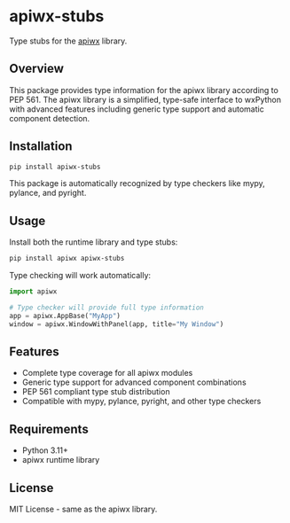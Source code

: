 # apiwx-stubs

Type stubs for the [apiwx](https://github.com/edamame-edame/apiwx) library.

## Overview

This package provides type information for the apiwx library according to PEP 561. 
The apiwx library is a simplified, type-safe interface to wxPython with advanced 
features including generic type support and automatic component detection.

## Installation

```bash
pip install apiwx-stubs
```

This package is automatically recognized by type checkers like mypy, pylance, and pyright.

## Usage

Install both the runtime library and type stubs:

```bash
pip install apiwx apiwx-stubs
```

Type checking will work automatically:

```python
import apiwx

# Type checker will provide full type information
app = apiwx.AppBase("MyApp")
window = apiwx.WindowWithPanel(app, title="My Window")
```

## Features

- Complete type coverage for all apiwx modules
- Generic type support for advanced component combinations  
- PEP 561 compliant type stub distribution
- Compatible with mypy, pylance, pyright, and other type checkers

## Requirements

- Python 3.11+
- apiwx runtime library

## License

MIT License - same as the apiwx library.